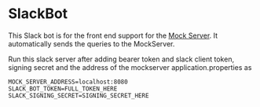 # SlackBot
This Slack bot is for the front end support for the [Mock Server](https://github.com/shubhamk0027/MockServer).
It automatically sends the queries to the MockServer. 

Run this slack server after adding bearer token and slack client token, signing secret and the address of the mockserver application.properties as 

    MOCK_SERVER_ADDRESS=localhost:8080
    SLACK_BOT_TOKEN=FULL_TOKEN_HERE
    SLACK_SIGNING_SECRET=SIGNING_SECRET_HERE
    


